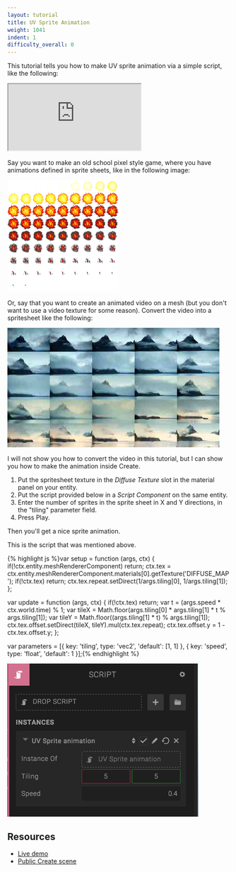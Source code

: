 ```yaml
---
layout: tutorial
title: UV Sprite Animation
weight: 1041
indent: 1
difficulty_overall: 0
---
```

This tutorial tells you how to make UV sprite animation via a simple script, like the following:

<iframe src="https://c1.goote.ch/5a3c485848cf4289bed1af5213b70d41.scene"></iframe>

Say you want to make an old school pixel style game, where you have animations defined in sprite sheets, like in the following image:

<img src="spritesheet.png" style="max-width:50%"/>

Or, say that you want to create an animated video on a mesh (but you don't want to use a video texture for some reason). Convert the video into a spritesheet like the following:

![](sprite-video.jpg)

I will not show you how to convert the video in this tutorial, but I can show you how to make the animation inside Create.

1. Put the spritesheet texture in the *Diffuse Texture* slot in the material panel on your entity.
2. Put the script provided below in a *Script Component* on the same entity.
3. Enter the number of sprites in the sprite sheet in X and Y directions, in the "tiling" parameter field.
3. Press Play.

Then you'll get a nice sprite animation.

This is the script that was mentioned above.

{% highlight js %}var setup = function (args, ctx) {
  if(!ctx.entity.meshRendererComponent) return;
  ctx.tex = ctx.entity.meshRendererComponent.materials[0].getTexture('DIFFUSE_MAP');
  if(!ctx.tex) return;
  ctx.tex.repeat.setDirect(1/args.tiling[0], 1/args.tiling[1]);
};

var update = function (args, ctx) {
  if(!ctx.tex) return;
  var t = (args.speed * ctx.world.time) % 1;
  var tileX = Math.floor(args.tiling[0] * args.tiling[1] * t % args.tiling[1]);
  var tileY = Math.floor((args.tiling[1] * t) % args.tiling[1]);
  ctx.tex.offset.setDirect(tileX, tileY).mul(ctx.tex.repeat);
  ctx.tex.offset.y = 1 - ctx.tex.offset.y;
};

var parameters = [{
  key: 'tiling',
  type: 'vec2',
  'default': [1, 1]
}, {
  key: 'speed',
  type: 'float',
  'default': 1
}];{% endhighlight %}

![](sprite-uv-animation-script.png)

## Resources

* [Live demo](https://c1.goote.ch/5a3c485848cf4289bed1af5213b70d41.scene)
* [Public Create scene](https://create.goocreate.com/edit/5a3c485848cf4289bed1af5213b70d41.scene)